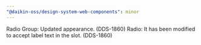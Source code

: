```yaml
---
"@daikin-oss/design-system-web-components": minor
---
```


Radio Group: Updated appearance. (DDS-1860)
Radio: It has been modified to accept label text in the slot. (DDS-1860)
